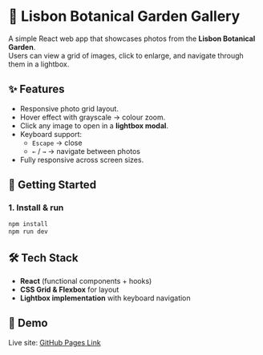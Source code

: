 # 🌿 Lisbon Botanical Garden Gallery

A simple React web app that showcases photos from the **Lisbon Botanical Garden**.  
Users can view a grid of images, click to enlarge, and navigate through them in a lightbox.

## ✨ Features

- Responsive photo grid layout.
- Hover effect with grayscale → colour zoom.
- Click any image to open in a **lightbox modal**.
- Keyboard support:
  - `Escape` → close
  - `←` / `→` → navigate between photos
- Fully responsive across screen sizes.

## 🚀 Getting Started

### 1. Install & run

```bash
npm install
npm run dev
```

## 🛠️ Tech Stack

- **React** (functional components + hooks)
- **CSS Grid & Flexbox** for layout
- **Lightbox implementation** with keyboard navigation

## 📸 Demo

Live site: [GitHub Pages Link](https://gibson33.github.io/LisbonBotanicalGarden/)
